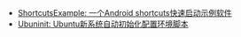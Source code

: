 - [ShortcutsExample: 一个Android shortcuts快速启动示例软件](https://github.com/yhx5768/ShortcutsExample)
- [Ubuninit: Ubuntu新系统自动初始化配置环境脚本](https://github.com/yhx5768/Ubuninit)
